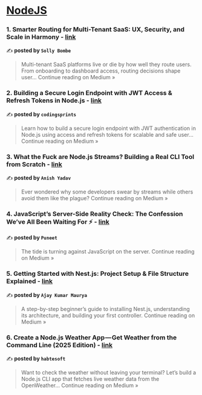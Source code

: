 
<h1><a href=https://medium.com/tag/nodejs/recommended target="_blank" rel="noopener noreferrer">NodeJS</a></h1>
<h3>1. Smarter Routing for Multi-Tenant SaaS: UX, Security, and Scale in Harmony - <a href="https://sollybombe.medium.com/smarter-routing-for-multi-tenant-saas-ux-security-and-scale-in-harmony-14bc673b9d45?source=rss------nodejs-5" target="_blank" rel="noopener noreferrer">link</a></h3>

✍️ **posted by `Solly Bombe`**

<blockquote>Multi-tenant SaaS platforms live or die by how well they route users. From onboarding to dashboard access, routing decisions shape user…
Continue reading on Medium »</blockquote>

<h3>2. Building a Secure Login Endpoint with JWT Access & Refresh Tokens in Node.js - <a href="https://codingsprints.medium.com/building-a-secure-login-endpoint-with-jwt-access-refresh-tokens-in-node-js-b9ded62d9397?source=rss------nodejs-5" target="_blank" rel="noopener noreferrer">link</a></h3>

✍️ **posted by `codingsprints`**

<blockquote>Learn how to build a secure login endpoint with JWT authentication in Node.js using access and refresh tokens for scalable and safe user…
Continue reading on Medium »</blockquote>

<h3>3. What the Fuck are Node.js Streams? Building a Real CLI Tool from Scratch - <a href="https://medium.com/@visy-ani/what-the-fuck-are-node-js-streams-building-a-real-cli-tool-from-scratch-ff61e5fe607a?source=rss------nodejs-5" target="_blank" rel="noopener noreferrer">link</a></h3>

✍️ **posted by `Anish Yadav`**

<blockquote>Ever wondered why some developers swear by streams while others avoid them like the plague?
Continue reading on Medium »</blockquote>

<h3>4. JavaScript’s Server-Side Reality Check: The Confession We’ve All Been Waiting For ⚡ - <a href="https://medium.com/@puneetpm/javascripts-server-side-reality-check-the-confession-we-ve-all-been-waiting-for-2a8fc3f47158?source=rss------nodejs-5" target="_blank" rel="noopener noreferrer">link</a></h3>

✍️ **posted by `Puneet `**

<blockquote>The tide is turning against JavaScript on the server.
Continue reading on Medium »</blockquote>

<h3>5. Getting Started with Nest.js: Project Setup & File Structure Explained - <a href="https://medium.com/@ajaymaurya6798/getting-started-with-nest-js-project-setup-file-structure-explained-2243d61fdec4?source=rss------nodejs-5" target="_blank" rel="noopener noreferrer">link</a></h3>

✍️ **posted by `Ajay Kumar Maurya`**

<blockquote>A step-by-step beginner’s guide to installing Nest.js, understanding its architecture, and building your first controller.
Continue reading on Medium »</blockquote>

<h3>6.  Create a Node.js Weather App — Get Weather from the Command Line (2025 Edition) - <a href="https://habtesoft.medium.com/create-a-node-js-weather-app-get-weather-from-the-command-line-2025-edition-13e808c41910?source=rss------nodejs-5" target="_blank" rel="noopener noreferrer">link</a></h3>

✍️ **posted by `habtesoft`**

<blockquote>Want to check the weather without leaving your terminal? Let’s build a Node.js CLI app that fetches live weather data from the OpenWeather…
Continue reading on Medium »</blockquote>

